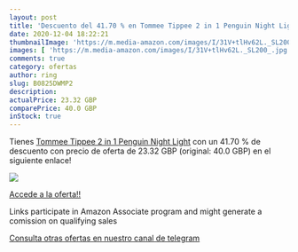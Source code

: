 ```yaml
---
layout: post
title: 'Descuento del 41.70 % en Tommee Tippee 2 in 1 Penguin Night Light'
date: 2020-12-04 18:22:21
thumbnailImage: 'https://m.media-amazon.com/images/I/31V+tlHv62L._SL200_.jpg'
images: [ 'https://m.media-amazon.com/images/I/31V+tlHv62L._SL200_.jpg' ]
comments: true
category: ofertas
author: ring
slug: B0825DWMP2
description:
actualPrice: 23.32 GBP
comparePrice: 40.0 GBP
inStock: true
---
```


Tienes [Tommee Tippee 2 in 1 Penguin Night Light](https://www.amazon.co.uk/dp/B0825DWMP2/?tag=tolees0a-21) con un 41.70 % de descuento con precio de oferta de 23.32 GBP (original: 40.0 GBP) en el siguiente enlace!

[![](https://m.media-amazon.com/images/I/31V+tlHv62L._SL200_.jpg)](https://www.amazon.co.uk/dp/B0825DWMP2/?tag=tolees0a-21)

[Accede a la oferta!!](https://www.amazon.co.uk/dp/B0825DWMP2/?tag=tolees0a-21)

Links participate in Amazon Associate program and might generate a comission on qualifying sales

[Consulta otras ofertas en nuestro canal de telegram](https://t.me/s/ofertas25)
